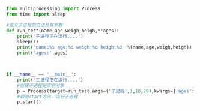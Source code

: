 
<BlogInfo id="508" title="3.对子进程进行传值" author="白日梦想猿" pv=0 read_times=0 pre_cost_time="0分21秒" category="并发编程" tag_list="['并发编程']" create_time="2020.04.28 10:20:29" update_time="2021.09.04 16:05:12" />

```python
from multiprocessing import Process
from time import sleep

#定义子进程的方法及其参数
def run_test(name,age,weigh,heigh,**ages):
    print('子进程正在运行....')
    sleep(1)
    print('name:%s age:%d weigh:%d heigh:%d '%(name,age,weigh,heigh))
    print('ages:',ages)



if __name__ == '__main__':
    print('主进程正在运行....')
    #创建子进程是实例对象
    p = Process(target=run_test,args=('子进程',1,10,20),kwargs={'ages':'10'}) #并传入实参
    #调用start方法，运行子进程
    p.start()

```
